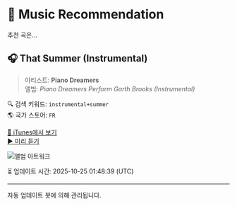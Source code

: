 
# 🎵 Music Recommendation

추천 곡은...

## 🎧 That Summer (Instrumental)  
> 아티스트: **Piano Dreamers**  
> 앨범: _Piano Dreamers Perform Garth Brooks (Instrumental)_  

🔍 검색 키워드: `instrumental+summer`  
🌎 국가 스토어: `FR`

[🔗 iTunes에서 보기](https://music.apple.com/fr/album/that-summer-instrumental/1844744433?i=1844744730&uo=4)  
[▶️ 미리 듣기](https://audio-ssl.itunes.apple.com/itunes-assets/AudioPreview211/v4/c0/f1/a5/c0f1a5f5-a882-0e2d-4ab7-71b17791bdc7/mzaf_9961648876013695481.plus.aac.p.m4a)

![앨범 아트워크](https://is1-ssl.mzstatic.com/image/thumb/Music221/v4/6d/8c/cf/6d8ccff1-3a9f-bde6-2975-0c5b01f847c0/29535.jpg/100x100bb.jpg)

⏳ 업데이트 시간: 2025-10-25 01:48:39 (UTC)

---
자동 업데이트 봇에 의해 관리됩니다.

